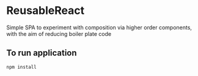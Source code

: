 # ReusableReact
Simple SPA to experiment with composition via higher order components, with the aim of reducing boiler plate code

## To run application

```javascript
npm install
```
